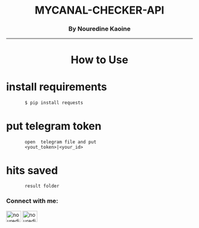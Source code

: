 <h1 align="center">MYCANAL-CHECKER-API </h1>
<h3 align="center">By Nouredine Kaoine</h3>
<hr align="center">
<h1 align="center"> How to Use</h1>


<h1> install requirements </h1>

<p align="left"> 

           $ pip install requests
</p>
           
 <h1> put telegram token </h1>

<p align="left"> 

           open  telegram file and put 
           <yout_token>|<your_id>
                             
</p>

</p></h1>
           
 <h1 color="red" align="left"> hits saved </h1>

<p align="left"> 

           result folder
                  
          

</p>





<h3 align="left">Connect with me:</h3>
<p align="left">
<a href="https://instagram.com/nouredinekn" target="blank"><img align="center" src="https://raw.githubusercontent.com/rahuldkjain/github-profile-readme-generator/master/src/images/icons/Social/instagram.svg" alt="nouredinekn" height="30" width="40" /></a>
 <a href="https://t.me/n2k4n" target="blank"><img align="center" src="https://upload.wikimedia.org/wikipedia/commons/8/83/Telegram_2019_Logo.svg" alt="nouredinekn" height="30" width="40" /></a>
</p>
